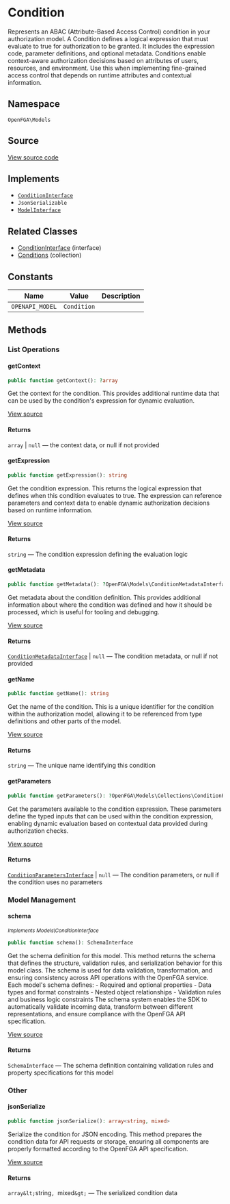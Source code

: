 # Condition

Represents an ABAC (Attribute-Based Access Control) condition in your authorization model. A Condition defines a logical expression that must evaluate to true for authorization to be granted. It includes the expression code, parameter definitions, and optional metadata. Conditions enable context-aware authorization decisions based on attributes of users, resources, and environment. Use this when implementing fine-grained access control that depends on runtime attributes and contextual information.

## Namespace

`OpenFGA\Models`

## Source

[View source code](https://github.com/evansims/openfga-php/blob/main/src/Models/Condition.php)

## Implements

* [`ConditionInterface`](ConditionInterface.md)
* `JsonSerializable`
* [`ModelInterface`](ModelInterface.md)

## Related Classes

* [ConditionInterface](Models/ConditionInterface.md) (interface)
* [Conditions](Models/Collections/Conditions.md) (collection)

## Constants

| Name            | Value       | Description |
| --------------- | ----------- | ----------- |
| `OPENAPI_MODEL` | `Condition` |             |

## Methods

### List Operations

#### getContext

```php
public function getContext(): ?array

```

Get the context for the condition. This provides additional runtime data that can be used by the condition&#039;s expression for dynamic evaluation.

[View source](https://github.com/evansims/openfga-php/blob/main/src/Models/Condition.php#L66)

#### Returns

`array` &#124; `null` — the context data, or null if not provided

#### getExpression

```php
public function getExpression(): string

```

Get the condition expression. This returns the logical expression that defines when this condition evaluates to true. The expression can reference parameters and context data to enable dynamic authorization decisions based on runtime information.

[View source](https://github.com/evansims/openfga-php/blob/main/src/Models/Condition.php#L75)

#### Returns

`string` — The condition expression defining the evaluation logic

#### getMetadata

```php
public function getMetadata(): ?OpenFGA\Models\ConditionMetadataInterface

```

Get metadata about the condition definition. This provides additional information about where the condition was defined and how it should be processed, which is useful for tooling and debugging.

[View source](https://github.com/evansims/openfga-php/blob/main/src/Models/Condition.php#L84)

#### Returns

[`ConditionMetadataInterface`](ConditionMetadataInterface.md) &#124; `null` — The condition metadata, or null if not provided

#### getName

```php
public function getName(): string

```

Get the name of the condition. This is a unique identifier for the condition within the authorization model, allowing it to be referenced from type definitions and other parts of the model.

[View source](https://github.com/evansims/openfga-php/blob/main/src/Models/Condition.php#L93)

#### Returns

`string` — The unique name identifying this condition

#### getParameters

```php
public function getParameters(): ?OpenFGA\Models\Collections\ConditionParametersInterface

```

Get the parameters available to the condition expression. These parameters define the typed inputs that can be used within the condition expression, enabling dynamic evaluation based on contextual data provided during authorization checks.

[View source](https://github.com/evansims/openfga-php/blob/main/src/Models/Condition.php#L102)

#### Returns

[`ConditionParametersInterface`](Models/Collections/ConditionParametersInterface.md) &#124; `null` — The condition parameters, or null if the condition uses no parameters

### Model Management

#### schema

*<small>Implements Models\ConditionInterface</small>*

```php
public function schema(): SchemaInterface

```

Get the schema definition for this model. This method returns the schema that defines the structure, validation rules, and serialization behavior for this model class. The schema is used for data validation, transformation, and ensuring consistency across API operations with the OpenFGA service. Each model&#039;s schema defines: - Required and optional properties - Data types and format constraints - Nested object relationships - Validation rules and business logic constraints The schema system enables the SDK to automatically validate incoming data, transform between different representations, and ensure compliance with the OpenFGA API specification.

[View source](https://github.com/evansims/openfga-php/blob/main/src/Models/ModelInterface.php#L52)

#### Returns

`SchemaInterface` — The schema definition containing validation rules and property specifications for this model

### Other

#### jsonSerialize

```php
public function jsonSerialize(): array<string, mixed>

```

Serialize the condition for JSON encoding. This method prepares the condition data for API requests or storage, ensuring all components are properly formatted according to the OpenFGA API specification.

[View source](https://github.com/evansims/openfga-php/blob/main/src/Models/Condition.php#L113)

#### Returns

`array&lt;`string`, `mixed`&gt;` — The serialized condition data
